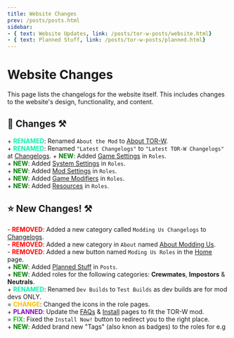 ```yaml
---
title: Website Changes
prev: /posts/posts.html
sidebar:
- { text: Website Updates, link: /posts/tor-w-posts/website.html}
- { text: Planned Stuff, link: /posts/tor-w-posts/planned.html}
---
```

# Website Changes
This page lists the changelogs for the website itself. This includes changes to the website's design, functionality, and content.

## :hammer: Changes :hammer_and_pick:
\+ <font color=#12edaf><b>RENAMED</b></font>: Renamed `About the Mod` to [About TOR-W](/abouts/about/about-mod.html).<br>
\+ <font color=#12edaf><b>RENAMED</b></font>: Renamed `"Latest Changelogs"` to `"Latest TOR-W Changelogs"` at [Changelogs](/changelogs/tor-w/tor-w.html).
\+ <font color=green><b>NEW</b></font>: Added [Game Settings](/roles/settings/game.html) in `Roles`.<br>
\+ <font color=green><b>NEW</b></font>: Added [System Settings](/roles/settings/system.html) in `Roles`.<br>
\+ <font color=green><b>NEW</b></font>: Added [Mod Settings](/roles/settings/mod.html) in `Roles`.<br>
\+ <font color=green><b>NEW</b></font>: Added [Game Modifiers](/roles/settings/modifiers.html) in `Roles`.<br>
\+ <font color=green><b>NEW</b></font>: Added [Resources](/roles/settings/resources.html) in `Roles`.<br>

## :star: New Changes! :hammer_and_pick:
\- <font color=red><b>REMOVED</b></font>: Added a new category called `Modding Us Changelogs` to [Changelogs](/changelogs/modding-us/mu.html).<br>
\- <font color=red><b>REMOVED</b></font>: Added a new category in `About` named [About Modding Us](/abouts/about/aboutmu.html).<br>
\- <font color=red><b>REMOVED</b></font>: Added a new button named `Moding Us Roles` in the [Home](/) page.<br>
\+ <font color=green><b>NEW</b></font>: Added [Planned Stuff](/posts/tor-w-posts/plans) in `Posts`.<br>
\+ <font color=green><b>NEW</b></font>: Added roles for the following categories: **Crewmates**, **Impostors** & **Neutrals**.<br>
\+ <font color=#12edaf><b>RENAMED</b></font>: Renamed `Dev Builds` to `Test Builds` as dev builds are for mod devs ONLY.<br>
= <font color=#F6BE00><b>CHANGE</b></font>: Changed the icons in the role pages.<br>
\+ <font color=#8708c7><b>PLANNED</b></font>: Update the [FAQs](/faq.html) & [Install](/install.html) pages to fit the TOR-W mod.<br>
= <font color=#00cf03><b>FIX</b></font>: Fixed the `Install Now!` button to redirect you to the right place. <br>
\+ <font color=green><b>NEW</b></font>: Added brand new "Tags" (also knon as badges) to the roles for e.g <Badge text="Crewmate" class="crew" vertical="middle"/> 
